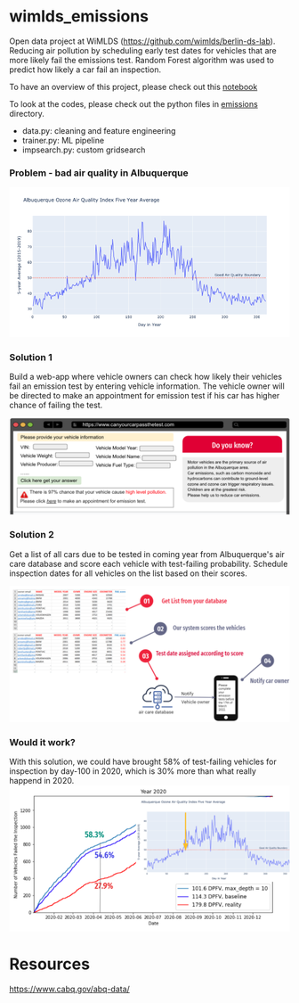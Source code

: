 # wimlds_emissions
Open data project at WiMLDS (https://github.com/wimlds/berlin-ds-lab). Reducing air pollution by scheduling early test dates for vehicles that are more likely fail the emissions test. Random Forest algorithm was used to predict how likely a car fail an inspection.


To have an overview of this project, please check out this [notebook](https://github.com/Guli-Y/wimlds_emissions/blob/main/notebooks/summary_guli.ipynb)


To look at the codes, please check out the python files in [emissions](https://github.com/Guli-Y/wimlds_emissions/tree/main/emissions) directory. 
  - data.py: cleaning and feature engineering
  - trainer.py: ML pipeline
  - impsearch.py: custom gridsearch

### Problem - bad air quality in Albuquerque
![Bad Air Quality Days](ozone_days.png)

### Solution 1 
Build a web-app where vehicle owners can check how likely their vehicles fail an emission test by entering vehicle information. The vehicle owner will be directed to make an appointment for emission test if his car has higher chance of failing the test. 

![pass the test](solution-1-image.png)

### Solution 2
Get a list of all cars due to be tested in coming year from Albuquerque's air care database and score each vehicle with test-failing probability. Schedule inspection dates for all vehicles on the list based on their scores. 

![solution-2](solution-2-image.png)

### Would it work?
With this solution, we could have brought 58% of test-failing vehicles for inspection by day-100 in 2020, which is 30% more than what really happend in 2020. 
![improvement](performance-image.png)

# Resources
https://www.cabq.gov/abq-data/
